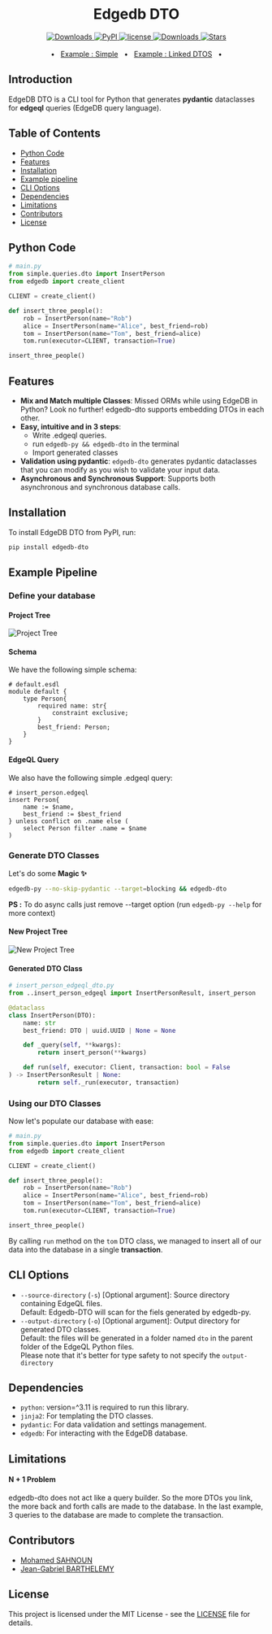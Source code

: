 <div align="center">
  <h1>Edgedb DTO</h1>
  <a href="https://pypi.org/project/edgedb-dto/" rel="nofollow">
    <img src="https://img.shields.io/pypi/pyversions/edgedb-dto" alt="Downloads">
  </a>
  <a href="https://pypi.org/project/edgedb-dto/" rel="nofollow">
    <img src="https://img.shields.io/pypi/v/edgedb-dto" alt="PyPI">
  </a>
  <a href="https://gitlab.com/linguacustodia/edgedb-dto/-/blob/main/LICENSE">
    <img alt="license" src="https://img.shields.io/badge/license-MIT-blue" />
  </a>
  <a href="https://pypi.org/project/edgedb-dto/" rel="nofollow">
    <img src="https://img.shields.io/pypi/dm/edgedb-dto" alt="Downloads">
  </a>
  <a href="https://gitlab.com/linguacustodia/edgedb-dto" rel="nofollow">
    <img src="https://img.shields.io/gitlab/stars/linguacustodia/edgedb-dto" alt="Stars">
  </a>
  <br />
  <br />
  <span>&nbsp;&nbsp;•&nbsp;&nbsp;</span>
    <a href="https://gitlab.com/linguacustodia/edgedb-dto/-/tree/main/examples/simple?ref_type=heads">Example : Simple</a>
  <span>&nbsp;&nbsp;•&nbsp;&nbsp;</span>
    <a href="https://gitlab.com/linguacustodia/edgedb-dto/-/tree/main/examples/linked_dtos?ref_type=heads">Example : Linked DTOS</a>
  <span>&nbsp;&nbsp;•&nbsp;&nbsp;</span>
</div>
  

Introduction
------------

EdgeDB DTO is a CLI tool for Python that generates **pydantic** dataclasses for **edgeql** queries (EdgeDB query language).

Table of Contents
-----------------

*   [Python Code](#python-code)
*   [Features](#features)
*   [Installation](#installation)
*   [Example pipeline](#example-pipeline)
*   [CLI Options](#cli-options)
*   [Dependencies](#dependencies)
*   [Limitations](#limitations)
*   [Contributors](#contributors)
*   [License](#license)

Python Code
----------------

```python
# main.py
from simple.queries.dto import InsertPerson
from edgedb import create_client

CLIENT = create_client()

def insert_three_people():
    rob = InsertPerson(name="Rob")
    alice = InsertPerson(name="Alice", best_friend=rob)
    tom = InsertPerson(name="Tom", best_friend=alice)
    tom.run(executor=CLIENT, transaction=True)

insert_three_people()
```

Features
--------

*   **Mix and Match multiple Classes**: Missed ORMs while using EdgeDB in Python? Look no further! edgedb-dto supports embedding DTOs in each other.
*   **Easy, intuitive and in 3 steps**:
    *   Write .edgeql queries.
    *   run `edgedb-py && edgedb-dto` in the terminal
    *   Import generated classes
*   **Validation using pydantic**: `edgedb-dto` generates pydantic dataclasses that you can modify as you wish to validate your input data.
*   **Asynchronous and Synchronous Support**: Supports both asynchronous and synchronous database calls.

Installation
------------

To install EdgeDB DTO from PyPI, run:

```sh
pip install edgedb-dto
```

Example Pipeline
---------------------------

### Define your database
#### Project Tree

![Project Tree](https://i.imgur.com/sPhGst5.png)

#### Schema

We have the following simple schema:

```esdl
# default.esdl
module default {
    type Person{
        required name: str{
            constraint exclusive;
        }
        best_friend: Person;
    }
}
```

#### EdgeQL Query

We also have the following simple .edgeql query:

```edgeql
# insert_person.edgeql
insert Person{
    name := $name,
    best_friend := $best_friend
} unless conflict on .name else (
    select Person filter .name = $name
)
```

### Generate DTO Classes

Let's do some **Magic ✨**

```bash
edgedb-py --no-skip-pydantic --target=blocking && edgedb-dto
```
**PS :** To do async calls just remove --target option (run `edgedb-py --help` for more context)

#### New Project Tree

![New Project Tree](https://i.imgur.com/cmLVsif.jpeg)

#### Generated DTO Class

```python
# insert_person_edgeql_dto.py
from ..insert_person_edgeql import InsertPersonResult, insert_person

@dataclass
class InsertPerson(DTO):
    name: str
    best_friend: DTO | uuid.UUID | None = None

    def _query(self, **kwargs):
        return insert_person(**kwargs)

    def run(self, executor: Client, transaction: bool = False
) -> InsertPersonResult | None:
        return self._run(executor, transaction)
```

### Using our DTO Classes

Now let's populate our database with ease:

```python
# main.py
from simple.queries.dto import InsertPerson
from edgedb import create_client

CLIENT = create_client()

def insert_three_people():
    rob = InsertPerson(name="Rob")
    alice = InsertPerson(name="Alice", best_friend=rob)
    tom = InsertPerson(name="Tom", best_friend=alice)
    tom.run(executor=CLIENT, transaction=True)

insert_three_people()
```

By calling `run` method on the `tom` DTO class, we managed to insert all of our data into the database in a single **transaction**.

CLI Options
-----------

*   `--source-directory` (`-s`) \[Optional argument\]: Source directory containing EdgeQL files.  
Default: Edgedb-DTO will scan for the fiels generated by edgedb-py.
*   `--output-directory` (`-o`) \[Optional argument\]: Output directory for generated DTO classes.  
Default: the files will be generated in a folder named `dto` in the parent folder of the EdgeQL Python files.  
Please note that it's better for type safety to not specify the `output-directory`

Dependencies
------------

*   `python`: version=^3.11 is required to run this library.
*   `jinja2`: For templating the DTO classes.
*   `pydantic`: For data validation and settings management.
*   `edgedb`: For interacting with the EdgeDB database.

Limitations
-----------

#### N + 1 Problem

edgedb-dto does not act like a query builder. So the more DTOs you link, the more back and forth calls are made to the database. In the last example, 3 queries to the database are made to complete the transaction.

Contributors
------------

*   [Mohamed SAHNOUN](https://gitlab.com/mohammed.sahnounn)
*   [Jean-Gabriel BARTHELEMY](https://gitlab.com/jgcb00)

License
-------

This project is licensed under the MIT License - see the [LICENSE](LICENSE) file for details.